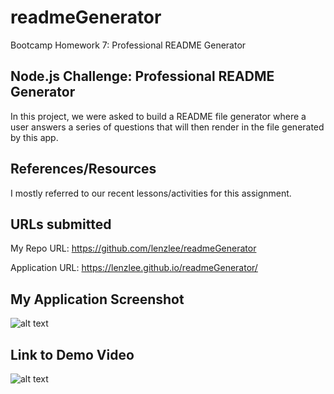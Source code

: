 # readmeGenerator
Bootcamp Homework 7: Professional README Generator


## Node.js Challenge: Professional README Generator

In this project, we were asked to build a README file generator where a user answers a series of questions that will then render in the file generated by this app.


## References/Resources

I mostly referred to our recent lessons/activities for this assignment. 

## URLs submitted

My Repo URL: https://github.com/lenzlee/readmeGenerator

Application URL: https://lenzlee.github.io/readmeGenerator/


## My Application Screenshot

![alt text]( )

## Link to Demo Video

![alt text]( )